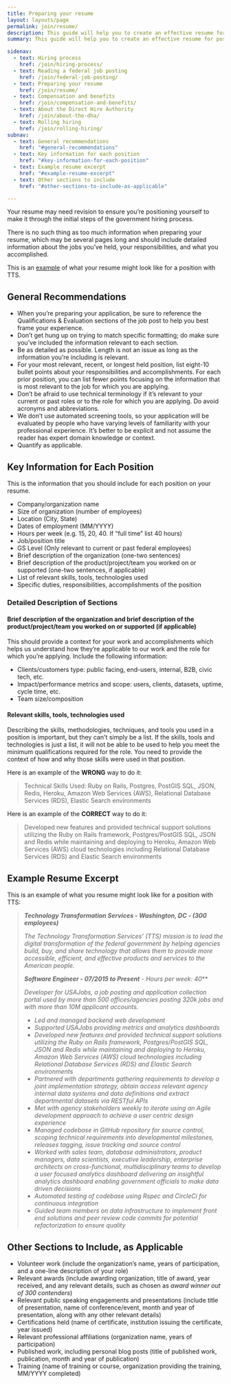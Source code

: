 ```yaml
---
title: Preparing your resume
layout: layouts/page
permalink: join/resume/
description: This guide will help you to create an effective resume for positions when applying for positions at Technology Transformation Services.
summary: This guide will help you to create an effective resume for positions when applying for positions at Technology Transformation Services.

sidenav:
  - text: Hiring process
    href: /join/hiring-process/
  - text: Reading a federal job posting
    href: /join/federal-job-posting/
  - text: Preparing your resume
    href: /join/resume/
  - text: Compensation and benefits
    href: /join/compensation-and-benefits/
  - text: About the Direct Hire Authority
    href: /join/about-the-dha/
  - text: Rolling hiring
    href: /join/rolling-hiring/
subnav:
  - text: General recommendations
    href: "#general-recommendations"
  - text: Key information for each position
    href: "#key-information-for-each-position"
  - text: Example resume excerpt
    href: "#example-resume-excerpt"
  - text: Other sections to include
    href: "#other-sections-to-include-as-applicable"

---
```



Your resume may need revision to ensure you’re positioning yourself to
make it through the initial steps of the government hiring process.

There is no such thing as too much information when preparing your
resume, which may be several pages long and should include detailed
information about the jobs you’ve held, your responsibilities, and what
you accomplished.

This is an [example](https://handbook.18f.gov/resume/) of what your resume might look like for a position with TTS.

## General Recommendations

-   When you’re preparing your application, be sure to reference the Qualifications & Evaluation sections of the job post to help you best frame your experience.
-   Don’t get hung up on trying to match specific formatting; do make sure you’ve included the information relevant to each section.
-   Be as detailed as possible. Length is not an issue as long as the information you’re including is relevant.
-   For your most relevant, recent, or longest held position, list eight-10 bullet points about your responsibilities and accomplishments. For each prior position, you can list fewer points focusing on the information that is most relevant to the job for which you are applying.
-   Don’t be afraid to use technical terminology if it’s relevant to your current or past roles or to the role for which you are applying. Do avoid acronyms and abbreviations.
-   We don’t use automated screening tools, so your application will be evaluated by people who have varying levels of familiarity with your professional experience. It’s better to be explicit and not assume the reader has expert domain knowledge or context.
-   Quantify as applicable.

## Key Information for Each Position

This is the information that you should include for each position on your resume.

-   Company/organization name
-   Size of organization (number of employees)
-   Location (City, State)
-   Dates of employment (MM/YYYY)
-   Hours per week (e.g. 15, 20, 40. If “full time” list 40 hours)
-   Job/position title
-   GS Level (Only relevant to current or past federal employees)
-   Brief description of the organization (one-two sentences)
-   Brief description of the product/project/team you worked on or supported (one-two sentences, if applicable)
-   List of relevant skills, tools, technologies used
-   Specific duties, responsibilities, accomplishments of the position

### Detailed Description of Sections

#### Brief description of the organization and brief description of the product/project/team you worked on or supported (if applicable)

This should provide a context for your work and accomplishments which helps us understand how they’re applicable to our work and the role for which you’re applying. Include the following information:

-   Clients/customers type: public facing, end-users, internal, B2B, civic tech, etc.
-   Impact/performance metrics and scope: users, clients, datasets, uptime, cycle time, etc.
-   Team size/composition

#### Relevant skills, tools, technologies used

Describing the skills, methodologies, techniques, and tools you used in a position is important, but they can't simply be a list. If the skills, tools and technologies is just a list, it will not be able to be used to help you meet the minimum qualifications required for the role. You need to provide the context of how and why those skills were used in that position.

Here is an example of the **WRONG** way to do it:

> Technical Skills Used: Ruby on Rails, Postgres, PostGIS SQL, JSON, Redis, Heroku, Amazon Web Services (AWS), Relational Database Services (RDS), Elastic Search environments

Here is an example of the **CORRECT** way to do it:

> Developed new features and provided technical support solutions utilizing the Ruby on Rails framework, Postgres/PostGIS SQL, JSON and Redis while maintaining and deploying to Heroku, Amazon Web Services (AWS) cloud technologies including Relational Database Services (RDS) and Elastic Search environments

## Example Resume Excerpt

This is an example of what you resume might look like for a position with TTS:

> ***Technology Transformation Services - Washington, DC - (300 employees)***
>
> *The Technology Transformation Services’ (TTS) mission is to lead the
> digital transformation of the federal government by helping agencies
> build, buy, and share technology that allows them to provide more
> accessible, efficient, and effective products and services to the
> American people.*
>
> ***Software Engineer - 07/2015 to Present** - Hours per week: 40***
>
> *Developer for USAJobs, a job posting and application collection
> portal used by more than 500 offices/agencies posting 320k jobs and
> with more than 10M applicant accounts.*
>
> -   *Led and managed backend web development*
> -   *Supported USAJobs providing metrics and analytics dashboards*
> -   *Developed new features and provided technical support solutions utilizing the Ruby on Rails framework, Postgres/PostGIS SQL, JSON and Redis while maintaining and deploying to Heroku, Amazon Web Services (AWS) cloud technologies including Relational Database Services (RDS) and Elastic Search environments*
> -   *Partnered with departments gathering requirements to develop a joint implementation strategy, obtain access relevant agency internal data systems and data definitions and extract departmental datasets via RESTful APIs*
> -   *Met with agency stakeholders weekly to iterate using an Agile development approach to achieve a user centric design experience*
> -   *Managed codebase in GitHub repository for source control, scoping technical requirements into developmental milestones, releases tagging, issue tracking and source control*
> -   *Worked with sales team, database administrators, product managers, data scientists, executive leadership, enterprise architects on cross-functional, multidisciplinary teams to develop a user focused analytics dashboard delivering an insightful analytics dashboard enabling government officials to make data driven decisions*
> -   *Automated testing of codebase using Rspec and CircleCi for continuous integration*
> -   *Guided team members on data infrastructure to implement front end solutions and peer review code commits for potential refactorization to ensure quality*

## Other Sections to Include, as Applicable

-   Volunteer work (include the organization’s name, years of participation, and a one-line description of your role)
-   Relevant awards (include awarding organization, title of award, year received, and any relevant details, such as chosen as *award winner out of 300 contenders*)
-   Relevant public speaking engagements and presentations (include title of presentation, name of conference/event, month and year of presentation, along with any other relevant details)
-   Certifications held (name of certificate, institution issuing the certificate, year issued)
-   Relevant professional affiliations (organization name, years of participation)
-   Published work, including personal blog posts (title of published work, publication, month and year of publication)
-   Training (name of training or course, organization providing the training, MM/YYYY completed)
